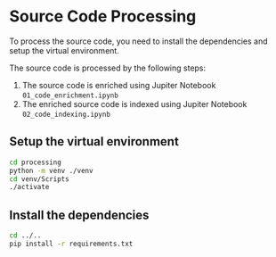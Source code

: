# Source Code Processing

To process the source code, you need to install the dependencies and setup the virtual environment.

The source code is processed by the following steps:

1. The source code is enriched using Jupiter Notebook `01_code_enrichment.ipynb`
2. The enriched source code is indexed using Jupiter Notebook `02_code_indexing.ipynb`

## Setup the virtual environment

```bash
cd processing
python -m venv ./venv
cd venv/Scripts
./activate
```

## Install the dependencies

```bash
cd ../..
pip install -r requirements.txt
```
